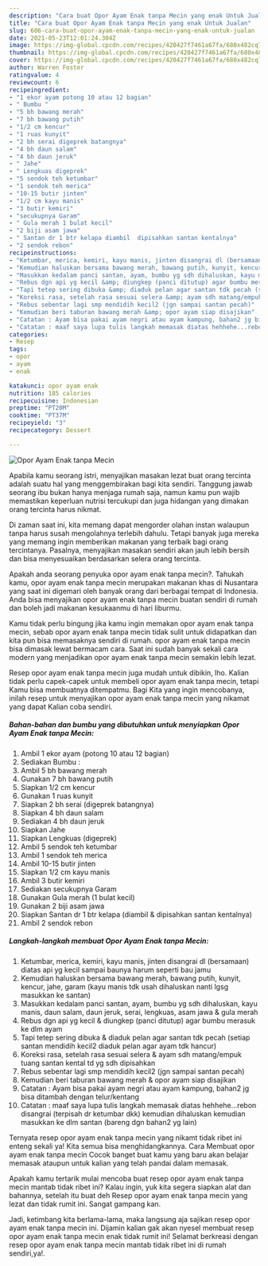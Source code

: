 ```yaml
---
description: "Cara buat Opor Ayam Enak tanpa Mecin yang enak Untuk Jualan"
title: "Cara buat Opor Ayam Enak tanpa Mecin yang enak Untuk Jualan"
slug: 606-cara-buat-opor-ayam-enak-tanpa-mecin-yang-enak-untuk-jualan
date: 2021-05-23T12:01:24.304Z
image: https://img-global.cpcdn.com/recipes/420427f7461a67fa/680x482cq70/opor-ayam-enak-tanpa-mecin-foto-resep-utama.jpg
thumbnail: https://img-global.cpcdn.com/recipes/420427f7461a67fa/680x482cq70/opor-ayam-enak-tanpa-mecin-foto-resep-utama.jpg
cover: https://img-global.cpcdn.com/recipes/420427f7461a67fa/680x482cq70/opor-ayam-enak-tanpa-mecin-foto-resep-utama.jpg
author: Warren Foster
ratingvalue: 4
reviewcount: 6
recipeingredient:
- "1 ekor ayam potong 10 atau 12 bagian"
- " Bumbu "
- "5 bh bawang merah"
- "7 bh bawang putih"
- "1/2 cm kencur"
- "1 ruas kunyit"
- "2 bh serai digeprek batangnya"
- "4 bh daun salam"
- "4 bh daun jeruk"
- " Jahe"
- " Lengkuas digeprek"
- "5 sendok teh ketumbar"
- "1 sendok teh merica"
- "10-15 butir jinten"
- "1/2 cm kayu manis"
- "3 butir kemiri"
- "secukupnya Garam"
- " Gula merah 1 bulat kecil"
- "2 biji asam jawa"
- " Santan dr 1 btr kelapa diambil  dipisahkan santan kentalnya"
- "2 sendok rebon"
recipeinstructions:
- "Ketumbar, merica, kemiri, kayu manis, jinten disangrai dl (bersamaan) diatas api yg kecil sampai baunya harum seperti bau jamu"
- "Kemudian haluskan bersama bawang merah, bawang putih, kunyit, kencur, jahe, garam (kayu manis tdk usah dihaluskan nanti lgsg masukkan ke santan)"
- "Masukkan kedalam panci santan, ayam, bumbu yg sdh dihaluskan, kayu manis, daun salam, daun jeruk, serai, lengkuas, asam jawa &amp; gula merah"
- "Rebus dgn api yg kecil &amp; diungkep (panci ditutup) agar bumbu merasuk ke dlm ayam"
- "Tapi tetep sering dibuka &amp; diaduk pelan agar santan tdk pecah (setiap santan mendidih kecil2 diaduk pelan agar ayam tdk hancur)"
- "Koreksi rasa, setelah rasa sesuai selera &amp; ayam sdh matang/empuk tuang santan kental td yg sdh dipisahkan"
- "Rebus sebentar lagi smp mendidih kecil2 (jgn sampai santan pecah)"
- "Kemudian beri taburan bawang merah &amp; opor ayam siap disajikan"
- "Catatan : Ayam bisa pakai ayam negri atau ayam kampung, bahan2 jg bisa ditambah dengan telur/kentang"
- "Catatan : maaf saya lupa tulis langkah memasak diatas hehhehe...rebon disangrai (terpisah dr ketumbar dkk) kemudian dihaluskan kemudian masukkan ke dlm santan (bareng dgn bahan2 yg lain)"
categories:
- Resep
tags:
- opor
- ayam
- enak

katakunci: opor ayam enak 
nutrition: 185 calories
recipecuisine: Indonesian
preptime: "PT20M"
cooktime: "PT37M"
recipeyield: "3"
recipecategory: Dessert

---
```



![Opor Ayam Enak tanpa Mecin](https://img-global.cpcdn.com/recipes/420427f7461a67fa/680x482cq70/opor-ayam-enak-tanpa-mecin-foto-resep-utama.jpg)

Apabila kamu seorang istri, menyajikan masakan lezat buat orang tercinta adalah suatu hal yang menggembirakan bagi kita sendiri. Tanggung jawab seorang ibu bukan hanya menjaga rumah saja, namun kamu pun wajib memastikan keperluan nutrisi tercukupi dan juga hidangan yang dimakan orang tercinta harus nikmat.

Di zaman  saat ini, kita memang dapat mengorder olahan instan walaupun tanpa harus susah mengolahnya terlebih dahulu. Tetapi banyak juga mereka yang memang ingin memberikan makanan yang terbaik bagi orang tercintanya. Pasalnya, menyajikan masakan sendiri akan jauh lebih bersih dan bisa menyesuaikan berdasarkan selera orang tercinta. 



Apakah anda seorang penyuka opor ayam enak tanpa mecin?. Tahukah kamu, opor ayam enak tanpa mecin merupakan makanan khas di Nusantara yang saat ini digemari oleh banyak orang dari berbagai tempat di Indonesia. Anda bisa menyajikan opor ayam enak tanpa mecin buatan sendiri di rumah dan boleh jadi makanan kesukaanmu di hari liburmu.

Kamu tidak perlu bingung jika kamu ingin memakan opor ayam enak tanpa mecin, sebab opor ayam enak tanpa mecin tidak sulit untuk didapatkan dan kita pun bisa memasaknya sendiri di rumah. opor ayam enak tanpa mecin bisa dimasak lewat bermacam cara. Saat ini sudah banyak sekali cara modern yang menjadikan opor ayam enak tanpa mecin semakin lebih lezat.

Resep opor ayam enak tanpa mecin juga mudah untuk dibikin, lho. Kalian tidak perlu capek-capek untuk membeli opor ayam enak tanpa mecin, tetapi Kamu bisa membuatnya ditempatmu. Bagi Kita yang ingin mencobanya, inilah resep untuk menyajikan opor ayam enak tanpa mecin yang nikamat yang dapat Kalian coba sendiri.

<!--inarticleads1-->

##### Bahan-bahan dan bumbu yang dibutuhkan untuk menyiapkan Opor Ayam Enak tanpa Mecin:

1. Ambil 1 ekor ayam (potong 10 atau 12 bagian)
1. Sediakan  Bumbu :
1. Ambil 5 bh bawang merah
1. Gunakan 7 bh bawang putih
1. Siapkan 1/2 cm kencur
1. Gunakan 1 ruas kunyit
1. Siapkan 2 bh serai (digeprek batangnya)
1. Siapkan 4 bh daun salam
1. Sediakan 4 bh daun jeruk
1. Siapkan  Jahe
1. Siapkan  Lengkuas (digeprek)
1. Ambil 5 sendok teh ketumbar
1. Ambil 1 sendok teh merica
1. Ambil 10-15 butir jinten
1. Siapkan 1/2 cm kayu manis
1. Ambil 3 butir kemiri
1. Sediakan secukupnya Garam
1. Gunakan  Gula merah (1 bulat kecil)
1. Gunakan 2 biji asam jawa
1. Siapkan  Santan dr 1 btr kelapa (diambil &amp; dipisahkan santan kentalnya)
1. Ambil 2 sendok rebon




<!--inarticleads2-->

##### Langkah-langkah membuat Opor Ayam Enak tanpa Mecin:

1. Ketumbar, merica, kemiri, kayu manis, jinten disangrai dl (bersamaan) diatas api yg kecil sampai baunya harum seperti bau jamu
1. Kemudian haluskan bersama bawang merah, bawang putih, kunyit, kencur, jahe, garam (kayu manis tdk usah dihaluskan nanti lgsg masukkan ke santan)
1. Masukkan kedalam panci santan, ayam, bumbu yg sdh dihaluskan, kayu manis, daun salam, daun jeruk, serai, lengkuas, asam jawa &amp; gula merah
1. Rebus dgn api yg kecil &amp; diungkep (panci ditutup) agar bumbu merasuk ke dlm ayam
1. Tapi tetep sering dibuka &amp; diaduk pelan agar santan tdk pecah (setiap santan mendidih kecil2 diaduk pelan agar ayam tdk hancur)
1. Koreksi rasa, setelah rasa sesuai selera &amp; ayam sdh matang/empuk tuang santan kental td yg sdh dipisahkan
1. Rebus sebentar lagi smp mendidih kecil2 (jgn sampai santan pecah)
1. Kemudian beri taburan bawang merah &amp; opor ayam siap disajikan
1. Catatan : Ayam bisa pakai ayam negri atau ayam kampung, bahan2 jg bisa ditambah dengan telur/kentang
1. Catatan : maaf saya lupa tulis langkah memasak diatas hehhehe...rebon disangrai (terpisah dr ketumbar dkk) kemudian dihaluskan kemudian masukkan ke dlm santan (bareng dgn bahan2 yg lain)




Ternyata resep opor ayam enak tanpa mecin yang nikamt tidak ribet ini enteng sekali ya! Kita semua bisa menghidangkannya. Cara Membuat opor ayam enak tanpa mecin Cocok banget buat kamu yang baru akan belajar memasak ataupun untuk kalian yang telah pandai dalam memasak.

Apakah kamu tertarik mulai mencoba buat resep opor ayam enak tanpa mecin mantab tidak ribet ini? Kalau ingin, yuk kita segera siapkan alat dan bahannya, setelah itu buat deh Resep opor ayam enak tanpa mecin yang lezat dan tidak rumit ini. Sangat gampang kan. 

Jadi, ketimbang kita berlama-lama, maka langsung aja sajikan resep opor ayam enak tanpa mecin ini. Dijamin kalian gak akan nyesel membuat resep opor ayam enak tanpa mecin enak tidak rumit ini! Selamat berkreasi dengan resep opor ayam enak tanpa mecin mantab tidak ribet ini di rumah sendiri,ya!.

